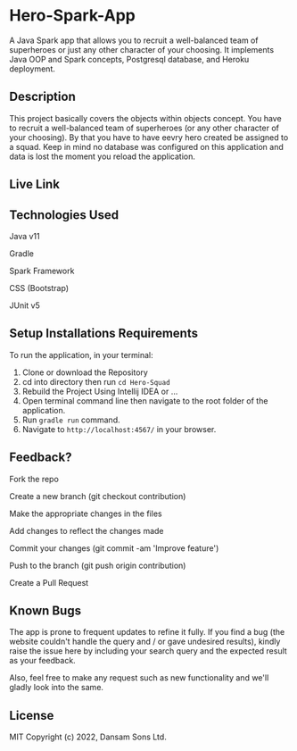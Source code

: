 # Hero-Spark-App
A Java Spark app that allows you to recruit a well-balanced team of superheroes or just any other character of your choosing. It implements Java OOP and Spark concepts, Postgresql database, and Heroku deployment.

## Description
This project basically covers the objects within objects concept. You have to recruit a well-balanced 
team of superheroes (or any other character of your choosing). By that you have to have eevry hero created be assigned to a squad. 
Keep in mind no database was configured on this application and data is lost the moment you reload the application.

## Live Link

## Technologies Used
Java v11

Gradle

Spark Framework

CSS (Bootstrap)

JUnit v5

## Setup Installations Requirements
To run the application, in your terminal:
1. Clone or download the Repository
2. cd into directory then run `cd Hero-Squad`
3. Rebuild the Project Using Intellij IDEA or ...
4. Open terminal command line then navigate to the root folder of the application.
5. Run `gradle run` command.
6. Navigate to `http://localhost:4567/` in your browser.
## Feedback?

Fork the repo

Create a new branch (git checkout contribution)

Make the appropriate changes in the files

Add changes to reflect the changes made

Commit your changes (git commit -am 'Improve feature')

Push to the branch (git push origin contribution)

Create a Pull Request
## Known Bugs
The app is prone to frequent updates to refine it fully.
If you find a bug (the website couldn't handle the query and / or gave undesired results), 
kindly raise the issue here by including your search query and the expected result as your feedback.

Also, feel free to make any request such as new functionality and we'll gladly look into the same.
## License
MIT Copyright (c) 2022, Dansam Sons Ltd.
